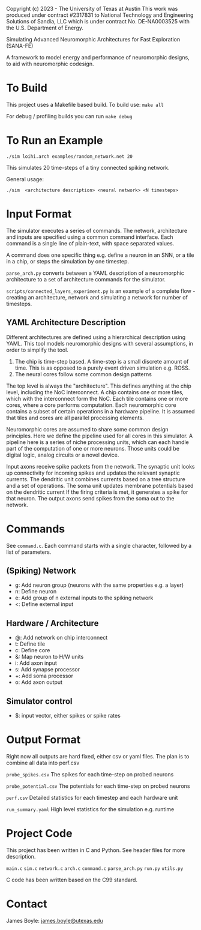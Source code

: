 Copyright (c) 2023 - The University of Texas at Austin
This work was produced under contract #2317831 to National Technology and
Engineering Solutions of Sandia, LLC which is under contract
No. DE-NA0003525 with the U.S. Department of Energy.

Simulating Advanced Neuromorphic Architectures for Fast Exploration (SANA-FE)

A framework to model energy and performance of neuromorphic designs, to aid with
neuromorphic codesign.

# To Build

This project uses a Makefile based build.  To build use:
`make all`

For debug / profiling builds you can run
`make debug`

# To Run an Example

`./sim loihi.arch examples/random_network.net 20`

This simulates 20 time-steps of a tiny connected spiking network.

General usage:

`./sim  <architecture description> <neural network> <N timesteps>`

# Input Format

The simulator executes a series of commands.
The network, architecture and inputs are specified using a common command
interface.
Each command is a single line of plain-text, with space separated
values.

A command does one specific thing e.g. define a neuron in an SNN, or a tile
in a chip, or steps the simulation by one timestep.

`parse_arch.py` converts between a YAML description of a neuromorphic
architecture to a set of architecture commands for the simulator.

`scripts/connected_layers_experiment.py` is an example of a complete flow -
creating an architecture, network and simulating a network for number of
timesteps.

## YAML Architecture Description

Different architectures are defined using a hierarchical description using YAML.
This tool models neuromorphic designs with several assumptions, in order to
simplify the tool.

1) The chip is time-step based. A time-step is a small discrete amount of time.
    This is as opposed to a purely event driven simulation e.g. ROSS.
2) The neural cores follow some common design patterns

The top level is always the "architecture". This defines anything at the chip
level, including the NoC interconnect.
A chip contains one or more tiles, which with the interconnect form the NoC.
Each tile contains one or more cores, where a core performs computation.
Each neuromorphic core contains a subset of certain operations in a hardware
pipeline.
It is assumed that tiles and cores are all parallel processing elements.

Neuromorphic cores are assumed to share some common design principles.
Here we define the pipeline used for all cores in this simulator.
A pipeline here is a series of niche processing units, which can each handle
part of the computation of one or more neurons.
Those units could be digital logic, analog circuits or a novel device.

Input axons receive spike packets from the network.
The synaptic unit looks up connectivity for incoming spikes and updates
the relevant synaptic currents.
The dendritic unit combines currents based on a tree structure and a set
of operations.
The soma unit updates membrane potentials based on the dendritic current
If the firing criteria is met, it generates a spike for that neuron.
The output axons send spikes from the soma out to the network.

# Commands

See `command.c`. Each command starts with a single character, followed by
a list of parameters.

## (Spiking) Network
* g: Add neuron group (neurons with the same properties e.g. a layer)
* n: Define neuron
* e: Add group of n external inputs to the spiking network
* \<: Define external input

## Hardware / Architecture
* @: Add network on chip interconnect
* t: Define tile
* c: Define core
* &: Map neuron to H/W units
* i: Add axon input
* s: Add synapse processor
* +: Add soma processor
* o: Add axon output

## Simulator control
* $: input vector, either spikes or spike rates

# Output Format

Right now all outputs are hard fixed, either csv or yaml files. The plan is to
combine all data into perf.csv

`probe_spikes.csv` The spikes for each time-step on probed neurons

`probe_potential.csv` The potentials for each time-step on probed neurons

`perf.csv` Detailed statistics for each timestep and each hardware unit

`run_summary.yaml` High level statistics for the simulation e.g. runtime

# Project Code

This project has been written in C and Python. See header files for more
description.

`main.c`
`sim.c`
`network.c`
`arch.c`
`command.c`
`parse_arch.py`
`run.py`
`utils.py`

C code has been written based on the C99 standard.

# Contact
James Boyle: james.boyle@utexas.edu
